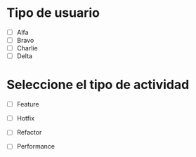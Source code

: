 # Tipo de usuario
- [ ] Alfa
- [ ] Bravo 
- [ ] Charlie
- [ ] Delta

# Seleccione el tipo de actividad
- [ ] Feature
- [ ] Hotfix
- [ ] Refactor
- [ ] Performance

